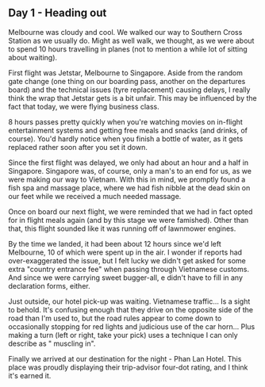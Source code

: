 ## Day 1 - Heading out

Melbourne was cloudy and cool. We walked our way to Southern Cross Station as we usually do. Might as well walk, we thought, as we were about to spend 10 hours travelling in planes (not to mention a while lot of sitting about waiting).

First flight was Jetstar, Melbourne to Singapore. Aside from the random gate change (one thing on our boarding pass, another on the departures board) and the technical issues (tyre replacement) causing delays, I really think the wrap that Jetstar gets is a bit unfair. This may be influenced by the fact that today, we were flying business class.

8 hours passes pretty quickly when you're watching movies on in-flight entertainment systems and getting free meals and snacks (and drinks, of course). You'd hardly notice when you finish a bottle of water, as it gets replaced rather soon after you set it down.

Since the first flight was delayed, we only had about an hour and a half in Singapore. Singapore was, of course, only a man's to an end for us, as we were making our way to Vietnam. With this in mind, we promptly found a fish spa and massage place, where we had fish nibble at the dead skin on our feet while we received a much needed massage.

Once on board our next flight, we were reminded that we had in fact opted for in flight meals again (and by this stage we were famished). Other than that, this flight sounded like it was running off of lawnmower engines.

By the time we landed, it had been about 12 hours since we'd left Melbourne, 10 of which were spent up in the air. I wonder if reports had over-exaggerated the issue, but I felt lucky we didn't get asked for some extra "country entrance fee" when passing through Vietnamese customs. And since we were carrying sweet bugger-all, e didn't have to fill in any declaration forms, either.

Just outside, our hotel pick-up was waiting. Vietnamese traffic... Is a sight to behold. It's confusing enough that they drive on the opposite side of the road than I'm used to, but the road rules appear to come down to occasionally stopping for red lights and judicious use of the car horn... Plus making a turn (left or right, take your pick) uses a technique I can only describe as " muscling in".

Finally we arrived at our destination for the night - Phan Lan Hotel. This place was proudly displaying their trip-advisor four-dot rating, and I think it's earned it.​